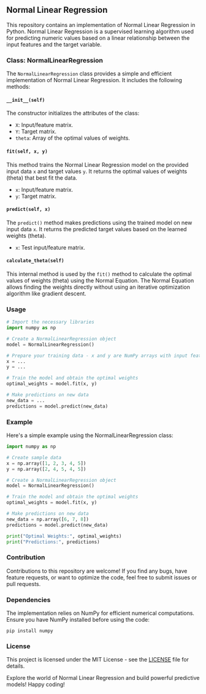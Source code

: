 ## Normal Linear Regression

This repository contains an implementation of Normal Linear Regression in Python. Normal Linear Regression is a supervised learning algorithm used for predicting numeric values based on a linear relationship between the input features and the target variable.

### Class: NormalLinearRegression

The `NormalLinearRegression` class provides a simple and efficient implementation of Normal Linear Regression. It includes the following methods:

#### `__init__(self)`

The constructor initializes the attributes of the class:

- `X`: Input/feature matrix.
- `Y`: Target matrix.
- `theta`: Array of the optimal values of weights.

#### `fit(self, x, y)`

This method trains the Normal Linear Regression model on the provided input data `x` and target values `y`. It returns the optimal values of weights (theta) that best fit the data.

- `x`: Input/feature matrix.
- `y`: Target matrix.

#### `predict(self, x)`

The `predict()` method makes predictions using the trained model on new input data `x`. It returns the predicted target values based on the learned weights (theta).

- `x`: Test input/feature matrix.

#### `calculate_theta(self)`

This internal method is used by the `fit()` method to calculate the optimal values of weights (theta) using the Normal Equation. The Normal Equation allows finding the weights directly without using an iterative optimization algorithm like gradient descent.

### Usage

```python
# Import the necessary libraries
import numpy as np

# Create a NormalLinearRegression object
model = NormalLinearRegression()

# Prepare your training data - x and y are NumPy arrays with input features and target values
x = ...
y = ...

# Train the model and obtain the optimal weights
optimal_weights = model.fit(x, y)

# Make predictions on new data
new_data = ...
predictions = model.predict(new_data)
```

### Example

Here's a simple example using the NormalLinearRegression class:

```python
import numpy as np

# Create sample data
x = np.array([1, 2, 3, 4, 5])
y = np.array([2, 4, 5, 4, 5])

# Create a NormalLinearRegression object
model = NormalLinearRegression()

# Train the model and obtain the optimal weights
optimal_weights = model.fit(x, y)

# Make predictions on new data
new_data = np.array([6, 7, 8])
predictions = model.predict(new_data)

print("Optimal Weights:", optimal_weights)
print("Predictions:", predictions)
```

### Contribution

Contributions to this repository are welcome! If you find any bugs, have feature requests, or want to optimize the code, feel free to submit issues or pull requests.

### Dependencies

The implementation relies on NumPy for efficient numerical computations. Ensure you have NumPy installed before using the code:

```
pip install numpy
```

### License

This project is licensed under the MIT License - see the [LICENSE](LICENSE) file for details.

Explore the world of Normal Linear Regression and build powerful predictive models! Happy coding!
